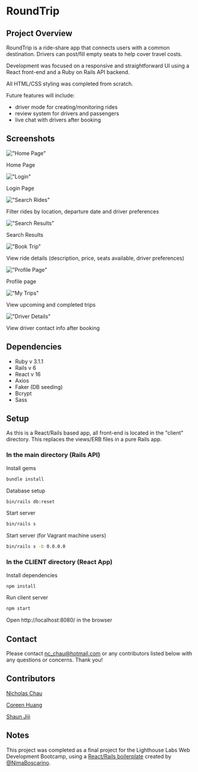 # RoundTrip

## Project Overview
RoundTrip is a ride-share app that connects users with a common destination. Drivers can post/fill empty seats to help cover travel costs.

Development was focused on a responsive and straightforward UI using a React front-end and a Ruby on Rails API backend.

All HTML/CSS styling was completed from scratch.

Future features will include:
- driver mode for creating/monitoring rides
- review system for drivers and passengers
- live chat with drivers after booking

## Screenshots

!["Home Page"](https://github.com/nchau3/RoundTrip/blob/master/docs/Home.png)

Home Page

!["Login"](https://github.com/nchau3/RoundTrip/blob/master/docs/Login.png)

Login Page

!["Search Rides"](https://github.com/nchau3/RoundTrip/blob/master/docs/Search-Rides.png)

Filter rides by location, departure date and driver preferences

!["Search Results"](https://github.com/nchau3/RoundTrip/blob/master/docs/Search-Results.png)

Search Results

!["Book Trip"](https://github.com/nchau3/RoundTrip/blob/master/docs/Book-Trip.png)

View ride details (description, price, seats available, driver preferences)

!["Profile Page"](https://github.com/nchau3/RoundTrip/blob/master/docs/My-Profile.png)

Profile page

!["My Trips"](https://github.com/nchau3/RoundTrip/blob/master/docs/My-Trips.png)

View upcoming and completed trips

!["Driver Details"](https://github.com/nchau3/RoundTrip/blob/master/docs/Driver-Details.png)

View driver contact info after booking

## Dependencies
- Ruby v 3.1.1
- Rails v 6
- React v 16
- Axios
- Faker (DB seeding)
- Bcrypt
- Sass

## Setup

As this is a React/Rails based app, all front-end is located in the "client" directory. This replaces the views/ERB files in a pure Rails app.

### In the main directory (Rails API)

Install gems

```sh
bundle install
```

Database setup

```sh
bin/rails db:reset
```

Start server

```sh
bin/rails s
```

Start server (for Vagrant machine users)

```sh
bin/rails s -b 0.0.0.0
```

### In the CLIENT directory (React App)

Install dependencies

```sh
npm install
```

Run client server

```sh
npm start
```

Open http://localhost:8080/ in the browser

## Contact

Please contact nc_chau@hotmail.com or any contributors listed below with any questions or concerns. Thank you!

## Contributors

[Nicholas Chau](https://github.com/nchau3)

[Coreen Huang](https://github.com/coreenhuang)

[Shaun Jiji](https://github.com/shaunjiji)

## Notes

This project was completed as a final project for the Lighthouse Labs Web Development Bootcamp, using a [React/Rails boilerplate](https://github.com/NimaBoscarino/react-rails-boilerplate) created by [@NimaBoscarino](https://github.com/NimaBoscarino).